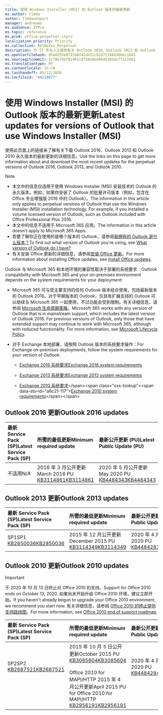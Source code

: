 ```yaml
---
title: 使用 Windows Installer (MSI) 的 Outlook 版本的最新更新
ms.author: timda
author: TimDavenport
manager: andrewmo
ms.audience: ITPro
ms.topic: reference
ms.prod: office-perpetual-itpro
localization_priority: Priority
ms.collection: RelNotes_Perpetual
description: 为 IT 专业人士提供有关 Outlook 2016、Outlook 2013 和 Outlook 2010 永久版本的最新更新信息的链接
ms.openlocfilehash: d5a8255e0737a0742dd11c81d71194d36bbc1b43
ms.sourcegitcommit: 1c78e7def81461cd758dded4b443b5dcffa17461
ms.translationtype: HT
ms.contentlocale: zh-CN
ms.lasthandoff: 05/12/2020
ms.locfileid: "44210877"
---
```

# <a name="latest-updates-for-versions-of-outlook-that-use-windows-installer-msi"></a><span data-ttu-id="a6c21-103">使用 Windows Installer (MSI) 的 Outlook 版本的最新更新</span><span class="sxs-lookup"><span data-stu-id="a6c21-103">Latest updates for versions of Outlook that use Windows Installer (MSI)</span></span>

<span data-ttu-id="a6c21-104">使用此页面上的链接来了解有关下载 Outlook 2016、Outlook 2013 和 Outlook 2010 永久版本的最新更新的详细信息。</span><span class="sxs-lookup"><span data-stu-id="a6c21-104">Use the links on this page to get more information about and download the most recent updates for the perpetual versions of Outlook 2016, Outlook 2013, and Outlook 2010.</span></span>
  
> [!NOTE]
> - <span data-ttu-id="a6c21-p101">本文中的信息仅适用于使用 Windows Installer (MSI) 安装技术的 Outlook 的永久版本。例如，如果你安装了 Outlook 的批量许可版本（例如，包含在 Office 专业增强版 2016 中的 Outlook）。</span><span class="sxs-lookup"><span data-stu-id="a6c21-p101">The information in this article only applies to perpetual versions of Outlook that use the Windows Installer (MSI) installation technology. For example, if you installed a volume licensed version of Outlook, such as Outlook included with Office Professional Plus 2016.</span></span>
> - <span data-ttu-id="a6c21-107">本文中的信息不适用于 Microsoft 365 应用。</span><span class="sxs-lookup"><span data-stu-id="a6c21-107">The information in this article doesn't apply to Microsoft 365 Apps.</span></span>
> - <span data-ttu-id="a6c21-108">若要了解你正在使用的是哪个版本的 Outlook，请参阅[我拥有的 Outlook 是什么版本？](https://support.office.com/article/b3a9568c-edb5-42b9-9825-d48d82b2257c)</span><span class="sxs-lookup"><span data-stu-id="a6c21-108">To find out what version of Outlook you're using, see [What version of Outlook do I have?](https://support.office.com/article/b3a9568c-edb5-42b9-9825-d48d82b2257c)</span></span>
> - <span data-ttu-id="a6c21-109">有关安装 Office 更新的详细信息，请参阅[安装 Office 更新](https://support.office.com/article/2ab296f3-7f03-43a2-8e50-46de917611c5)。</span><span class="sxs-lookup"><span data-stu-id="a6c21-109">For more information about installing Office updates, see [Install Office updates](https://support.office.com/article/2ab296f3-7f03-43a2-8e50-46de917611c5).</span></span> 
  
<span data-ttu-id="a6c21-110">Outlook 与 Microsoft 365 和本地环境的兼容性取决于部署的系统要求：</span><span class="sxs-lookup"><span data-stu-id="a6c21-110">Outlook compatibility with Microsoft 365 and your on-premises environment depends on the system requirements for your deployment:</span></span>
  
- <span data-ttu-id="a6c21-p102">Microsoft 365 可与受主要支持的任何 Outlook 版本结合使用，包括最新版本的 Outlook 2016。对于早期版本的 Outlook，仅具有扩展支持的 Outlook 可以继续与 Microsoft 365 一起使用，不过功能会受到限制。有关详细信息，请参阅 [Microsoft 生命周期策略](https://support.microsoft.com/lifecycle)。</span><span class="sxs-lookup"><span data-stu-id="a6c21-p102">Microsoft 365 works with any version of Outlook that is in mainstream support, which includes the latest version of Outlook 2016. For previous versions of Outlook, only those that have extended support may continue to work with Microsoft 365, although with reduced functionality. For more information, see [Microsoft Lifecycle Policy](https://support.microsoft.com/lifecycle).</span></span>
    
- <span data-ttu-id="a6c21-114">对于 Exchange 本地部署，请按照 Outlook 版本的系统要求操作：</span><span class="sxs-lookup"><span data-stu-id="a6c21-114">For Exchange on-premises deployments, follow the system requirements for your version of Outlook:</span></span>
    
  - [<span data-ttu-id="a6c21-115">Exchange 2016 系统要求</span><span class="sxs-lookup"><span data-stu-id="a6c21-115">Exchange 2016 system requirements</span></span>](https://docs.microsoft.com/Exchange/plan-and-deploy/system-requirements)
    
  - [<span data-ttu-id="a6c21-116">Exchange 2013 系统要求</span><span class="sxs-lookup"><span data-stu-id="a6c21-116">Exchange 2013 system requirements</span></span>](https://docs.microsoft.com/exchange/exchange-2013-system-requirements-exchange-2013-help)
    
  - <span data-ttu-id="a6c21-117">[Exchange 2010 系统要求](https://docs.microsoft.com/previous-versions/office/exchange-server-2010/aa996719(v=exchg.141))</span><span class="sxs-lookup"><span data-stu-id="a6c21-117">[Exchange 2010 system requirements](https://docs.microsoft.com/previous-versions/office/exchange-server-2010/aa996719(v=exchg.141))</span></span>

   
## <a name="outlook-2016-updates"></a><span data-ttu-id="a6c21-118">Outlook 2016 更新</span><span class="sxs-lookup"><span data-stu-id="a6c21-118">Outlook 2016 updates</span></span>

|<span data-ttu-id="a6c21-119">**最新 Service Pack (SP)**</span><span class="sxs-lookup"><span data-stu-id="a6c21-119">**Latest Service Pack (SP)**</span></span>|<span data-ttu-id="a6c21-120">**所需的最低更新**</span><span class="sxs-lookup"><span data-stu-id="a6c21-120">**Minimum required update**</span></span>|<span data-ttu-id="a6c21-121">**最新公开更新 (PU)**</span><span class="sxs-lookup"><span data-stu-id="a6c21-121">**Latest Public Update (PU)**</span></span>|
|:-----|:-----|:-----|
|<span data-ttu-id="a6c21-122">不适用</span><span class="sxs-lookup"><span data-stu-id="a6c21-122">N/A</span></span>  <br/> |<span data-ttu-id="a6c21-123">2016 年 3 月公开更新</span><span class="sxs-lookup"><span data-stu-id="a6c21-123">March 2016 PU</span></span> <br/>[<span data-ttu-id="a6c21-124">KB3114861</span><span class="sxs-lookup"><span data-stu-id="a6c21-124">KB3114861</span></span>](https://support.microsoft.com/help/3114861) <br/> |<span data-ttu-id="a6c21-125">2020 年 5 月公开更新</span><span class="sxs-lookup"><span data-stu-id="a6c21-125">May 2020 PU</span></span> <br/>[<span data-ttu-id="a6c21-126">KB4484343</span><span class="sxs-lookup"><span data-stu-id="a6c21-126">KB4484343</span></span>](https://support.microsoft.com/help/4484343) 

## <a name="outlook-2013-updates"></a><span data-ttu-id="a6c21-127">Outlook 2013 更新</span><span class="sxs-lookup"><span data-stu-id="a6c21-127">Outlook 2013 updates</span></span>

|<span data-ttu-id="a6c21-128">**最新 Service Pack (SP)**</span><span class="sxs-lookup"><span data-stu-id="a6c21-128">**Latest Service Pack (SP)**</span></span>|<span data-ttu-id="a6c21-129">**所需的最低更新**</span><span class="sxs-lookup"><span data-stu-id="a6c21-129">**Minimum required update**</span></span>|<span data-ttu-id="a6c21-130">**最新公开更新 (PU)**</span><span class="sxs-lookup"><span data-stu-id="a6c21-130">**Latest Public Update (PU)**</span></span>|
|:-----|:-----|:-----|
|<span data-ttu-id="a6c21-131">SP1</span><span class="sxs-lookup"><span data-stu-id="a6c21-131">SP1</span></span>  <br/>[<span data-ttu-id="a6c21-132">KB2850036</span><span class="sxs-lookup"><span data-stu-id="a6c21-132">KB2850036</span></span>](https://go.microsoft.com/fwlink/p/?LinkId=512538) <br/> |<span data-ttu-id="a6c21-133">2015 年 12 月公开更新</span><span class="sxs-lookup"><span data-stu-id="a6c21-133">December 2015 PU</span></span> <br/>[<span data-ttu-id="a6c21-134">KB3114349</span><span class="sxs-lookup"><span data-stu-id="a6c21-134">KB3114349</span></span>](https://support.microsoft.com/kb/3114349) <br/> |<span data-ttu-id="a6c21-135">2020 年 4 月 PU</span><span class="sxs-lookup"><span data-stu-id="a6c21-135">April 2020 PU</span></span> <br/>[<span data-ttu-id="a6c21-136">KB4484281</span><span class="sxs-lookup"><span data-stu-id="a6c21-136">KB4484281</span></span>](https://support.microsoft.com/help/4484281)  |
   
## <a name="outlook-2010-updates"></a><span data-ttu-id="a6c21-137">Outlook 2010 更新</span><span class="sxs-lookup"><span data-stu-id="a6c21-137">Outlook 2010 updates</span></span>
> [!IMPORTANT]
<span data-ttu-id="a6c21-138">于 2020 年 10 月 13 日终止对 Office 2010 的支持。</span><span class="sxs-lookup"><span data-stu-id="a6c21-138">Support for Office 2010 ends on October 13, 2020.</span></span> <span data-ttu-id="a6c21-139">如果尚未开始升级 Office 2010 环境，建议立即开始。</span><span class="sxs-lookup"><span data-stu-id="a6c21-139">If you haven't already begun to upgrade your Office 2010 environment, we recommend you start now.</span></span> <span data-ttu-id="a6c21-140">有关详细信息，请参阅 [Office 2010 的停止提供支持路线图](https://docs.microsoft.com/DeployOffice/office-2010-end-support-roadmap)。</span><span class="sxs-lookup"><span data-stu-id="a6c21-140">For more information, see [Office 2010 end of support roadmap](https://docs.microsoft.com/DeployOffice/office-2010-end-support-roadmap).</span></span>

|<span data-ttu-id="a6c21-141">**最新 Service Pack (SP)**</span><span class="sxs-lookup"><span data-stu-id="a6c21-141">**Latest Service Pack (SP)**</span></span>|<span data-ttu-id="a6c21-142">**所需的最低更新**</span><span class="sxs-lookup"><span data-stu-id="a6c21-142">**Minimum required update**</span></span>|<span data-ttu-id="a6c21-143">**最新公开更新 (PU)**</span><span class="sxs-lookup"><span data-stu-id="a6c21-143">**Latest Public Update (PU)**</span></span>|
|:-----|:-----|:-----|
|<span data-ttu-id="a6c21-144">SP2</span><span class="sxs-lookup"><span data-stu-id="a6c21-144">SP2</span></span> <br/>[<span data-ttu-id="a6c21-145">KB2687521</span><span class="sxs-lookup"><span data-stu-id="a6c21-145">KB2687521</span></span>](https://go.microsoft.com/fwlink/p/?LinkId=512542) <br><br><br><br/> |<span data-ttu-id="a6c21-146">2015 年 10 月 5 日公开更新</span><span class="sxs-lookup"><span data-stu-id="a6c21-146">October 2015 PU</span></span> <br/> [<span data-ttu-id="a6c21-147">KB3085604</span><span class="sxs-lookup"><span data-stu-id="a6c21-147">KB3085604</span></span>](https://support.microsoft.com/kb/3085604) <br/><br/>  <span data-ttu-id="a6c21-148">Office 2010 for MAPI/HTTP 2015 年 4 月公开更新</span><span class="sxs-lookup"><span data-stu-id="a6c21-148">April 2015 PU for Office 2010 for MAPI/HTTP</span></span> <br/> [<span data-ttu-id="a6c21-149">KB2956191</span><span class="sxs-lookup"><span data-stu-id="a6c21-149">KB2956191</span></span>](https://support.microsoft.com/help/2956191/april-14-2015-update-for-office-2010-kb2956191) <br/> |<span data-ttu-id="a6c21-150">2020 年 4 月 PU</span><span class="sxs-lookup"><span data-stu-id="a6c21-150">April 2020 PU</span></span> <br/>[<span data-ttu-id="a6c21-151">KB4484284</span><span class="sxs-lookup"><span data-stu-id="a6c21-151">KB4484284</span></span>](https://support.microsoft.com/help/4484284) <br><br><br><br/>|
   

